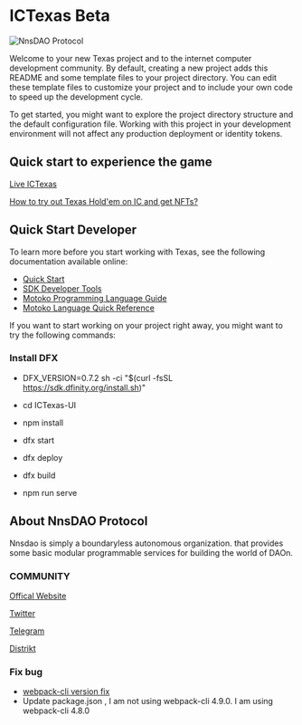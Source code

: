 # ICTexas Beta

![NnsDAO Protocol](https://nnsdao.org/imgs/ec-logo.png)

Welcome to your new Texas project and to the internet computer development community. By default, creating a new project adds this README and some template files to your project directory. You can edit these template files to customize your project and to include your own code to speed up the development cycle.

To get started, you might want to explore the project directory structure and the default configuration file. Working with this project in your development environment will not affect any production deployment or identity tokens.

## Quick start to experience the game

[Live ICTexas](https://lm5fh-ayaaa-aaaah-aafua-cai.raw.ic0.app)

[How to try out Texas Hold'em on IC and get NFTs?](https://nnsdao.substack.com/p/how-to-try-out-texas-holdem-on-ic)

## Quick Start Developer

To learn more before you start working with Texas, see the following documentation available online:

- [Quick Start](https://sdk.dfinity.org/docs/quickstart/quickstart-intro.html)
- [SDK Developer Tools](https://sdk.dfinity.org/docs/developers-guide/sdk-guide.html)
- [Motoko Programming Language Guide](https://sdk.dfinity.org/docs/language-guide/motoko.html)
- [Motoko Language Quick Reference](https://sdk.dfinity.org/docs/language-guide/language-manual.html)

If you want to start working on your project right away, you might want to try the following commands:

### Install DFX

- DFX_VERSION=0.7.2 sh -ci "$(curl -fsSL https://sdk.dfinity.org/install.sh)"

- cd ICTexas-UI

- npm install

- dfx start

- dfx deploy

- dfx build

- npm run serve

## About NnsDAO Protocol

Nnsdao is simply a boundaryless autonomous organization. that provides some basic modular programmable services for building the world of DAOn.

### COMMUNITY

[Offical Website](https://nnsdao.org/)

[Twitter](https://twitter.com/NnsDaos)

[Telegram](https://t.me/NnsDaos)

[Distrikt](https://az5sd-cqaaa-aaaae-aaarq-cai.ic0.app/u/nnsdaos)

### Fix bug

+ [webpack-cli version fix](https://github.com/webpack/webpack-cli/issues/2990)
+ Update package.json , I am not using webpack-cli 4.9.0. I am using webpack-cli 4.8.0